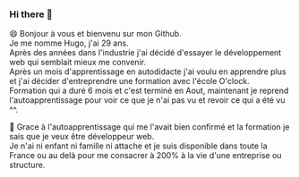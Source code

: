 ### Hi there 👋


😄 Bonjour à vous et bienvenu sur mon Github.  
Je me nomme Hugo, j'ai 29 ans.  
Après des années dans l'industrie j'ai décidé d'essayer le développement web qui semblait mieux me convenir.  
Après un mois d'apprentissage en autodidacte j'ai voulu en apprendre plus et j'ai décider d'entreprendre une formation avec l'école O'clock.  
Formation qui a duré 6 mois et c'est terminé en Aout, maintenant je reprend l'autoapprentissage pour voir ce que je n'ai pas vu et revoir ce qui a été vu ^^.  

🙂 Grace à l'autoapprentissage qui me l'avait bien confirmé et la formation je sais que je veux être développeur web.  
Je n'ai ni enfant ni famille ni attache et je suis disponible dans toute la France ou au delà pour me consacrer à 200% à la vie d'une entreprise ou structure.


